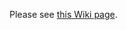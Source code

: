 Please see
[this Wiki page](https://github.com/google/fhir-data-pipes/wiki/Try-out-the-FHIR-Pipelines-Controller).
